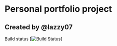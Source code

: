 # Personal portfolio project

## Created by @lazzy07

Build status
[![Build Status](https://github.com/<OWNER>/<REPOSITORY>/workflows/<WORKFLOW_NAME>/badge.svg)]
